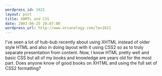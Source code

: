 ```yaml
--- 
wordpress_id: 1621
layout: post
title: XHMTL and CSS
date: 2003-06-25 20:07:00
wordpress_url: http://www.arcanology.com/?p=1621
---
```

I&apos;ve seen a lot of hub-bub recently about using XHTML instead of older style HTML and also in doing layout with it using CSS2 so as to truly separate presentation from content. Now, I know HTML pretty well and basic CSS but all of my books and knowledge are years old for the most part. Does anyone know of good books on XHTML and using the full set of CSS2 formatting?